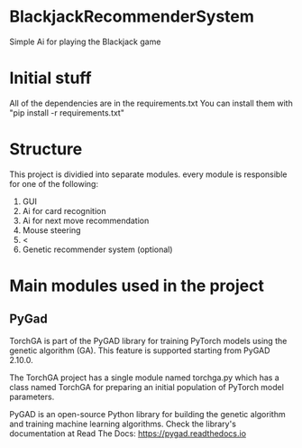 # BlackjackRecommenderSystem
Simple Ai for playing the Blackjack game

<h1>Initial stuff</h1>
<p>All of the dependencies are in the requirements.txt 
    You can install them with "pip install -r requirements.txt"</p>

<h1>Structure</h1>
<p>
This project is dividied into separate modules. every module is responsible for one of the following:
</p>
<ol>
    <li>GUI</li>
    <li>Ai for card recognition</li>
    <li>Ai for next move recommendation</li>
    <li>Mouse steering </li>
    <li><
    <li>Genetic recommender system (optional)</li>
</ol>

<h1>Main modules used in the project</h1>

<h2>PyGad</h2>
<p>TorchGA is part of the PyGAD library for training PyTorch models
     using the genetic algorithm (GA). This feature is supported starting
     from PyGAD 2.10.0.

The TorchGA project has a single module named torchga.py which has a class named TorchGA for preparing an initial population of PyTorch model parameters.

PyGAD is an open-source Python library for building the genetic algorithm and training machine learning algorithms. Check the library's documentation at Read The Docs: <a>https://pygad.readthedocs.io</a></p>


